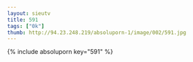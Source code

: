 ```yaml
--- 
layout: sieutv
title: 591
tags: ["0k"]
thumb: http://94.23.248.219/absoluporn-1/image/002/591.jpg
---
```

{% include absoluporn key="591" %} 
